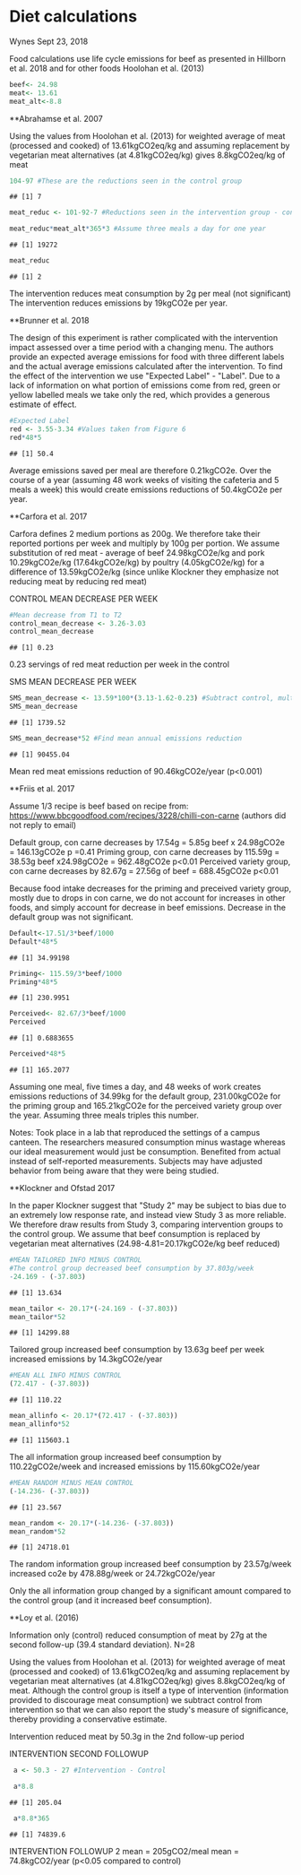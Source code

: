 Diet calculations
================
Wynes
Sept 23, 2018

Food calculations use life cycle emissions for beef as presented in Hillborn et al. 2018 and for other foods Hoolohan et al. (2013)

``` r
beef<- 24.98
meat<- 13.61
meat_alt<-8.8
```

\*\*Abrahamse et al. 2007

Using the values from Hoolohan et al. (2013) for weighted average of meat (processed and cooked) of 13.61kgCO2eq/kg and assuming replacement by vegetarian meat alternatives (at 4.81kgCO2eq/kg) gives 8.8kgCO2eq/kg of meat

``` r
104-97 #These are the reductions seen in the control group
```

    ## [1] 7

``` r
meat_reduc <- 101-92-7 #Reductions seen in the intervention group - control group reductions

meat_reduc*meat_alt*365*3 #Assume three meals a day for one year
```

    ## [1] 19272

``` r
meat_reduc
```

    ## [1] 2

The intervention reduces meat consumption by 2g per meal (not significant) The intervention reduces emissions by 19kgCO2e per year.

\*\*Brunner et al. 2018

The design of this experiment is rather complicated with the intervention impact assessed over a time period with a changing menu. The authors provide an expected average emissions for food with three different labels and the actual average emissions calculated after the intervention. To find the effect of the intervention we use "Expected Label" - "Label". Due to a lack of information on what portion of emissions come from red, green or yellow labelled meals we take only the red, which provides a generous estimate of effect.

``` r
#Expected Label
red <- 3.55-3.34 #Values taken from Figure 6
red*48*5
```

    ## [1] 50.4

Average emissions saved per meal are therefore 0.21kgCO2e. Over the course of a year (assuming 48 work weeks of visiting the cafeteria and 5 meals a week) this would create emissions reductions of 50.4kgCO2e per year.

\*\*Carfora et al. 2017

Carfora defines 2 medium portions as 200g. We therefore take their reported portions per week and multiply by 100g per portion. We assume substitution of red meat - average of beef 24.98kgCO2e/kg and pork 10.29kgCO2e/kg (17.64kgCO2e/kg) by poultry (4.05kgCO2e/kg) for a difference of 13.59kgCO2e/kg (since unlike Klockner they emphasize not reducing meat by reducing red meat)

CONTROL MEAN DECREASE PER WEEK

``` r
#Mean decrease from T1 to T2
control_mean_decrease <- 3.26-3.03
control_mean_decrease
```

    ## [1] 0.23

0.23 servings of red meat reduction per week in the control

SMS MEAN DECREASE PER WEEK

``` r
SMS_mean_decrease <- 13.59*100*(3.13-1.62-0.23) #Subtract control, multiply by 100g/serving and by emissions factor
SMS_mean_decrease
```

    ## [1] 1739.52

``` r
SMS_mean_decrease*52 #Find mean annual emissions reduction
```

    ## [1] 90455.04

Mean red meat emissions reduction of 90.46kgCO2e/year (p&lt;0.001)

\*\*Friis et al. 2017

Assume 1/3 recipe is beef based on recipe from: <https://www.bbcgoodfood.com/recipes/3228/chilli-con-carne> (authors did not reply to email)

Default group, con carne decreases by 17.54g = 5.85g beef x 24.98gCO2e = 146.13gCO2e p =0.41 Priming group, con carne decreases by 115.59g = 38.53g beef x24.98gCO2e = 962.48gCO2e p&lt;0.01 Perceived variety group, con carne decreases by 82.67g = 27.56g of beef = 688.45gCO2e p&lt;0.01

Because food intake decreases for the priming and preceived variety group, mostly due to drops in con carne, we do not account for increases in other foods, and simply account for decrease in beef emissions. Decrease in the default group was not significant.

``` r
Default<-17.51/3*beef/1000
Default*48*5
```

    ## [1] 34.99198

``` r
Priming<- 115.59/3*beef/1000
Priming*48*5
```

    ## [1] 230.9951

``` r
Perceived<- 82.67/3*beef/1000
Perceived
```

    ## [1] 0.6883655

``` r
Perceived*48*5
```

    ## [1] 165.2077

Assuming one meal, five times a day, and 48 weeks of work creates emissions reductions of 34.99kg for the default group, 231.00kgCO2e for the priming group and 165.21kgCO2e for the perceived variety group over the year. Assuming three meals triples this number.

Notes: Took place in a lab that reproduced the settings of a campus canteen. The researchers measured consumption minus wastage whereas our ideal measurement would just be consumption. Benefited from actual instead of self-reported measurements. Subjects may have adjusted behavior from being aware that they were being studied.

\*\*Klockner and Ofstad 2017

In the paper Klockner suggest that "Study 2" may be subject to bias due to an extremely low response rate, and instead view Study 3 as more reliable. We therefore draw results from Study 3, comparing intervention groups to the control group. We assume that beef consumption is replaced by vegetarian meat alternatives (24.98-4.81=20.17kgCO2e/kg beef reduced)

``` r
#MEAN TAILORED INFO MINUS CONTROL
#The control group decreased beef consumption by 37.803g/week
-24.169 - (-37.803)
```

    ## [1] 13.634

``` r
mean_tailor <- 20.17*(-24.169 - (-37.803))
mean_tailor*52
```

    ## [1] 14299.88

Tailored group increased beef consumption by 13.63g beef per week increased emissions by 14.3kgCO2e/year

``` r
#MEAN ALL INFO MINUS CONTROL
(72.417 - (-37.803))
```

    ## [1] 110.22

``` r
mean_allinfo <- 20.17*(72.417 - (-37.803))
mean_allinfo*52
```

    ## [1] 115603.1

The all information group increased beef consumption by 110.22gCO2e/week and increased emissions by 115.60kgCO2e/year

``` r
#MEAN RANDOM MINUS MEAN CONTROL
(-14.236- (-37.803))
```

    ## [1] 23.567

``` r
mean_random <- 20.17*(-14.236- (-37.803))
mean_random*52
```

    ## [1] 24718.01

The random information group increased beef consumption by 23.57g/week increased co2e by 478.88g/week or 24.72kgCO2e/year

Only the all information group changed by a significant amount compared to the control group (and it increased beef consumption).

\*\*Loy et al. (2016)

Information only (control) reduced consumption of meat by 27g at the second follow-up (39.4 standard deviation). N=28

Using the values from Hoolohan et al. (2013) for weighted average of meat (processed and cooked) of 13.61kgCO2eq/kg and assuming replacement by vegetarian meat alternatives (at 4.81kgCO2eq/kg) gives 8.8kgCO2eq/kg of meat. Although the control group is itself a type of intervention (information provided to discourage meat consumption) we subtract control from intervention so that we can also report the study's measure of significance, thereby providing a conservative estimate.

Intervention reduced meat by 50.3g in the 2nd follow-up period

INTERVENTION SECOND FOLLOWUP

``` r
 a <- 50.3 - 27 #Intervention - Control

 a*8.8
```

    ## [1] 205.04

``` r
 a*8.8*365
```

    ## [1] 74839.6

INTERVENTION FOLLOWUP 2 mean = 205gCO2/meal mean = 74.8kgCO2/year (p&lt;0.05 compared to control)
